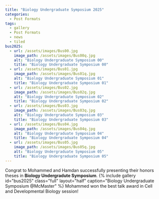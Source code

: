 ```yaml
---
title: "Biology Undergraduate Symposium 2025"
categories:
  - Post Formats
tags:
  - gallery
  - Post Formats
  - news
  - tiled
bus2025:
  - url: /assets/images/Bus00.jpg
    image_path: /assets/images/Bus00q.jpg
    alt: "Biology Undergraduate Symposium 00"
    title: "Biology Undergraduate Symposium 00"
  - url: /assets/images/Bus01.jpg
    image_path: /assets/images/Bus01q.jpg
    alt: "Biology Undergraduate Symposium 01"
    title: "Biology Undergraduate Symposium 01"
  - url: /assets/images/Bus02.jpg
    image_path: /assets/images/Bus02q.jpg
    alt: "Biology Undergraduate Symposium 02"
    title: "Biology Undergraduate Symposium 02"
  - url: /assets/images/Bus03.jpg
    image_path: /assets/images/Bus03q.jpg
    alt: "Biology Undergraduate Symposium 03"
    title: "Biology Undergraduate Symposium 03"
  - url: /assets/images/Bus04.jpg
    image_path: /assets/images/Bus04q.jpg
    alt: "Biology Undergraduate Symposium 04"
    title: "Biology Undergraduate Symposium 04"
  - url: /assets/images/Bus05.jpg
    image_path: /assets/images/Bus05q.jpg
    alt: "Biology Undergraduate Symposium 05"
    title: "Biology Undergraduate Symposium 05"
---
```


Congrat to Mohammed and Hamdan successfully presenting their honors theses in **Biology Undergradute Symposium**. 
{% include gallery id="bus2025" class="full" layout="half" caption="Biology Undergraduate Symposium @McMaster" %}
Mohammed won the best talk award in Cell and Developmental Biology session!
